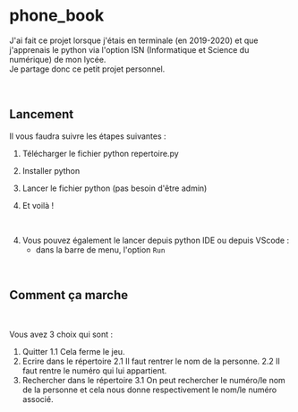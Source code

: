 # phone_book

J'ai fait ce projet lorsque j'étais en terminale (en 2019-2020) et que j'apprenais le python via l'option ISN (Informatique et Science du numérique) de mon lycée.
<br />
Je partage donc ce petit projet personnel.

<br />


## Lancement 
Il vous faudra suivre les étapes suivantes : <br />

1. Télécharger le fichier python repertoire.py

2. Installer python

3. Lancer le fichier python (pas besoin d'être admin)

4. Et voilà !

<br />

4. Vous pouvez également le lancer depuis python IDE ou depuis VScode : 
   - dans la barre de menu, l'option `Run`

<br />

## Comment ça marche

<br />

Vous avez 3 choix qui sont : 
1. Quitter 
   1.1 Cela ferme le jeu.
2. Ecrire dans le répertoire
   2.1 Il faut rentrer le nom de la personne.
   2.2 Il faut rentre le numéro qui lui appartient.
3. Rechercher dans le répertoire
   3.1 On peut rechercher le numéro/le nom de la personne et cela nous donne respectivement le nom/le numéro associé.
